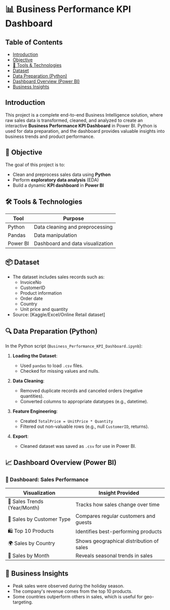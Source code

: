 # 📊 Business Performance KPI Dashboard

## Table of Contents
- [Introduction](#Introduction)
- [Objective](#Objective)
- [🎯 Tools & Technologies](#🎯-Tools-&-Technologies)
- [Dataset](#Dataset)
- [Data Preparation (Python)](#Data-Preparation-(Python))
- [Dashboard Overview (Power BI)](#Dashboard-Overview-(Power-BI))
- [Business Insights](#Business-Insights)

## Introduction
This project is a complete end-to-end Business Intelligence solution, where raw sales data is transformed, cleaned, and analyzed to create an interactive **Business Performance KPI Dashboard** in Power BI. Python is used for data preparation, and the dashboard provides valuable insights into business trends and product performance.

## 🎯 Objective

The goal of this project is to:
- Clean and preprocess sales data using **Python**
- Perform **exploratory data analysis** (EDA)
- Build a dynamic **KPI dashboard** in **Power BI**

## 🛠️ Tools & Technologies

| Tool          | Purpose                                  |
|---------------|------------------------------------------|
| Python        | Data cleaning and preprocessing          |
| Pandas        | Data manipulation                        |
| Power BI      | Dashboard and data visualization         |

## 📦 Dataset

- The dataset includes sales records such as:
  - InvoiceNo
  - CustomerID
  - Product information
  - Order date
  - Country
  - Unit price and quantity
- Source: [Kaggle/Excel/Online Retail dataset]

## 🔍 Data Preparation (Python)

In the Python script (`Business_Performance_KPI_Dashboard.ipynb`):

1. **Loading the Dataset**:
   - Used `pandas` to load `.csv` files.
   - Checked for missing values and nulls.

2. **Data Cleaning**:
   - Removed duplicate records and canceled orders (negative quantities).
   - Converted columns to appropriate datatypes (e.g., datetime).

3. **Feature Engineering**:
   - Created `TotalPrice = UnitPrice * Quantity`
   - Filtered out non-valuable rows (e.g., null `CustomerID`, returns).

4. **Export**:
   - Cleaned dataset was saved as `.csv` for use in Power BI.


## 📈 Dashboard Overview (Power BI)

### 📌 Dashboard: Sales Performance

| Visualization                  | Insight Provided                                     |
|-------------------------------|------------------------------------------------------|
| 📆 Sales Trends (Year/Month)  | Tracks how sales change over time                   |
| 👥 Sales by Customer Type     | Compares regular customers and guests               |
| 🛍️ Top 10 Products            | Identifies best-performing products                 |
| 🌍 Sales by Country           | Shows geographical distribution of sales            |
| 📅 Sales by Month             | Reveals seasonal trends in sales                    |


## 🎯 Business Insights

- Peak sales were observed during the holiday season.
- The company's revenue comes from the top 10 products.
- Some countries outperform others in sales, which is useful for geo-targeting.
